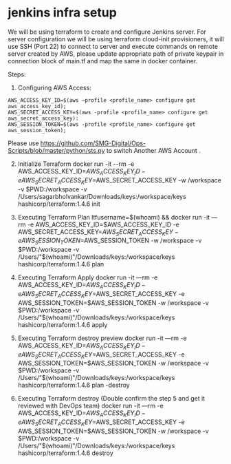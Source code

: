 # jenkins infra setup

We will be using terraform to create and configure Jenkins server. For server configuration we will be using terraform cloud-init provisioners, it will use SSH (Port 22) to connect to server and execute commands on remote server created by AWS, please update appropriate path of private keypair in connection block of main.tf and map the same in docker container.

Steps:
1. Configuring AWS Access:
```
AWS_ACCESS_KEY_ID=$(aws —profile <profile_name> configure get aws_access_key_id);
AWS_SECRET_ACCESS_KEY=$(aws -profile <profile_name> configure get aws_secret_access_key):
AWS_SESSION_TOKEN=$(aws -profile <profile_name> configure get aws_session_token);
```


Please use https://github.com/SMG-Digital/Ops-Scripts/blob/master/python/sts.py to switch Another AWS Account <AWS Account Number>.

2. Initialize Terraform
 docker run -it --rm -e AWS_ACCESS_KEY_ID=$AWS_ACCESS_KEY_ID -e AWS_SECRET_ACCESS_KEY=$AWS_SECRET_ACCESS_KEY -w /workspace -v $PWD:/workspace -v /Users/sagarbholvankar/Downloads/keys:/workspace/keys hashicorp/terraform:1.4.6 init

3. Executing Terraform Plan
ltfusername=$(whoami) && docker run -it —rm -e AWS_ACCESS_KEY_ID=$AWS_ACCESS_KEY_ID -e AWS_SECRET_ACCESS_KEY=$AWS_SECRET_ACCESS_KEY -e AWS_SESSION_TOKEN=$AWS_SESSION_TOKEN -w /workspace -v $PWD:/workspace -v /Users/"$(whoami)"/Downloads/keys:/workspace/keys hashicorp/terraform:1.4.6 plan

4. Executing Terraform Apply
docker run -it —rm -e AWS_ACCESS_KEY_ID=$AWS_ACCESS_KEY_ID -e AWS_SECRET_ACCESS_KEY=$AWS_SECRET_ACCESS_KEY -e AWS_SESSION_TOKEN=$AWS_SESSION_TOKEN -w /workspace -v $PWD:/workspace -v /Users/"$(whoami)"/Downloads/keys:/workspace/keys hashicorp/terraform:1.4.6 apply

5. Executing Terraform destroy preview
docker run -it —rm -e AWS_ACCESS_KEY_ID=$AWS_ACCESS_KEY_ID -e AWS_SECRET_ACCESS_KEY=$AWS_SECRET_ACCESS_KEY -e AWS_SESSION_TOKEN=$AWS_SESSION_TOKEN -w /workspace -v $PWD:/workspace -v /Users/"$(whoami)"/Downloads/keys:/workspace/keys hashicorp/terraform:1.4.6 plan -destroy

6. Executing Terraform destroy (Double confirm the step 5 and get it reviewed with DevOps team)
docker run -it —rm -e AWS_ACCESS_KEY_ID=$AWS_ACCESS_KEY_ID -e AWS_SECRET_ACCESS_KEY=$AWS_SECRET_ACCESS_KEY -e AWS_SESSION_TOKEN=$AWS_SESSION_TOKEN -w /workspace -v $PWD:/workspace -v /Users/"$(whoami)"/Downloads/keys:/workspace/keys hashicorp/terraform:1.4.6 destroy